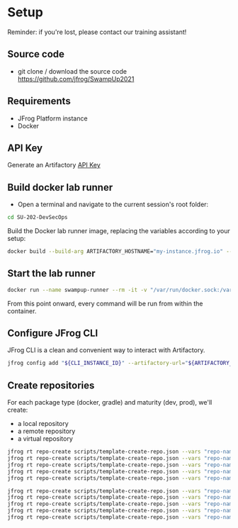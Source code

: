 # Setup

Reminder: if you're lost, please contact our training assistant!

## Source code

- git clone / download the source code
  https://github.com/jfrog/SwampUp2021

## Requirements

- JFrog Platform instance
- Docker

## API Key

Generate an Artifactory [API Key](https://www.jfrog.com/confluence/display/JFROG/User+Profile#UserProfile-APIKey)

## Build docker lab runner

- Open a terminal and navigate to the current session's root folder:
```bash
cd SU-202-DevSecOps
```

Build the Docker lab runner image, replacing the variables according to your setup:
```bash
docker build --build-arg ARTIFACTORY_HOSTNAME="my-instance.jfrog.io" --build-arg ARTIFACTORY_LOGIN="foo@bar.com" --build-arg ARTIFACTORY_API_KEY="MY_API_KEY" -t swampup:runner . --no-cache 
```

## Start the lab runner

```bash
docker run --name swampup-runner --rm -it -v "/var/run/docker.sock:/var/run/docker.sock" swampup:runner /bin/sh
```

From this point onward, every command will be run from within the container.

## Configure JFrog CLI

JFrog CLI is a clean and convenient way to interact with Artifactory.

```bash
jfrog config add "${CLI_INSTANCE_ID}" --artifactory-url="${ARTIFACTORY_URL}" --user="${ARTIFACTORY_LOGIN}" --apikey="${ARTIFACTORY_API_KEY}" --interactive=false
```

## Create repositories

For each package type (docker, gradle) and maturity (dev, prod), we'll create:
- a local repository
- a remote repository
- a virtual repository

```bash
jfrog rt repo-create scripts/template-create-repo.json --vars "repo-name=devsecops-docker-dev-local;repo-type=local;tech=docker" --server-id="${CLI_INSTANCE_ID}"
jfrog rt repo-create scripts/template-create-repo.json --vars "repo-name=devsecops-docker-prod-local;repo-type=local;tech=docker" --server-id="${CLI_INSTANCE_ID}"
jfrog rt repo-create scripts/template-create-repo.json --vars "repo-name=devsecops-docker-remote;repo-type=remote;tech=docker;url=https://registry-1.docker.io/" --server-id="${CLI_INSTANCE_ID}"
jfrog rt repo-create scripts/template-create-repo.json --vars "repo-name=devsecops-docker-dev;repo-type=virtual;tech=docker;repositories=devsecops-docker-remote,devsecops-docker-dev-local;default=devsecops-docker-dev-local" --server-id="${CLI_INSTANCE_ID}"
jfrog rt repo-create scripts/template-create-repo.json --vars "repo-name=devsecops-docker-prod;repo-type=virtual;tech=docker;repositories=devsecops-docker-remote,devsecops-docker-prod-local;default=devsecops-docker-prod-local" --server-id="${CLI_INSTANCE_ID}"

jfrog rt repo-create scripts/template-create-repo.json --vars "repo-name=devsecops-gradle-dev-local;repo-type=local;tech=gradle" --server-id="${CLI_INSTANCE_ID}"
jfrog rt repo-create scripts/template-create-repo.json --vars "repo-name=devsecops-gradle-prod-local;repo-type=local;tech=gradle" --server-id="${CLI_INSTANCE_ID}"
jfrog rt repo-create scripts/template-create-repo.json --vars "repo-name=devsecops-gradle-remote;repo-type=remote;tech=gradle;url=https://jcenter.bintray.com" --server-id="${CLI_INSTANCE_ID}"
jfrog rt repo-create scripts/template-create-repo.json --vars "repo-name=devsecops-gradle-dev;repo-type=virtual;tech=gradle;repositories=devsecops-gradle-remote,devsecops-gradle-dev-local;default=devsecops-gradle-dev-local" --server-id="${CLI_INSTANCE_ID}"
jfrog rt repo-create scripts/template-create-repo.json --vars "repo-name=devsecops-gradle-prod;repo-type=virtual;tech=gradle;repositories=devsecops-gradle-remote,devsecops-gradle-prod-local;default=devsecops-gradle-prod-local" --server-id="${CLI_INSTANCE_ID}"
```
